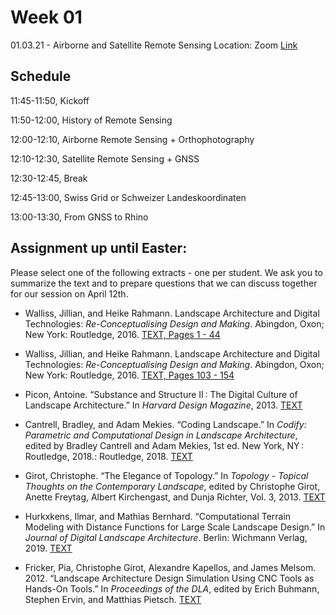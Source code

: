 # Week 01

01.03.21 - Airborne and Satellite Remote Sensing
Location: Zoom [Link](https://ethz.zoom.us/j/91346097820)

## Schedule
11:45-11:50, Kickoff 

11:50-12:00, History of Remote Sensing

12:00-12:10, Airborne Remote Sensing + Orthophotography

12:10-12:30, Satellite Remote Sensing + GNSS

12:30-12:45, Break

12:45-13:00, Swiss Grid or Schweizer Landeskoordinaten

13:00-13:30, From GNSS to Rhino

## Assignment up until Easter:
Please select one of the following extracts - one per student. We ask you to summarize the text and to prepare questions that we can discuss together for our session on April 12th.

- Walliss, Jillian, and Heike Rahmann. Landscape Architecture and Digital Technologies: *Re-Conceptualising Design and Making*. Abingdon, Oxon; New York: Routledge, 2016.
[TEXT, Pages 1 - 44](https://girot-ethz.github.io/ddm/text/Topographic_Surface_Walliss_Rahmann_2016_Landscape_architecture_and_digital_technologies.pdf)

- Walliss, Jillian, and Heike Rahmann. Landscape Architecture and Digital Technologies: *Re-Conceptualising Design and Making*. Abingdon, Oxon; New York: Routledge, 2016.
[TEXT, Pages 103 - 154](https://girot-ethz.github.io/ddm/text/Simulating_Systems_Walliss_Rahmann_2016_Landscape_architecture_and_digital_technologies.pdf)

- Picon, Antoine. “Substance and Structure II : The Digital Culture of Landscape Architecture.” In *Harvard Design Magazine*, 2013.
[TEXT](http://www.harvarddesignmagazine.org/issues/36/substance-and-structure-ii-the-digital-culture-of-landscape-architecture)

- Cantrell, Bradley, and Adam Mekies. “Coding Landscape.” In *Codify: Parametric and Computational Design in Landscape Architecture*, edited by Bradley Cantrell and Adam Mekies, 1st ed. New York, NY : Routledge, 2018.: Routledge, 2018.
[TEXT](https://girot-ethz.github.io/ddm/text/Coding_Landscape_Cantrell_Mekies_2018_Codify.pdf)

- Girot, Christophe. “The Elegance of Topology.” In *Topology - Topical Thoughts on the Contemporary Landscape*, edited by Christophe Girot, Anette Freytag, Albert Kirchengast, and Dunja Richter, Vol. 3, 2013.
[TEXT](https://girot-ethz.github.io/ddm/text/Girot_2013_The_Elegance_of_Topology.pdf)

- Hurkxkens, Ilmar, and Mathias Bernhard. “Computational Terrain Modeling with Distance Functions for Large Scale Landscape Design.” In *Journal of Digital Landscape Architecture*. Berlin: Wichmann Verlag, 2019.
[TEXT](https://girot-ethz.github.io/ddm/text/Hurkxkens_Bernhard_2019_Computational_Terrain_Modeling.pdf)

- Fricker, Pia, Christophe Girot, Alexandre Kapellos, and James Melsom. 2012. “Landscape Architecture Design Simulation Using CNC Tools as Hands-On Tools.” In *Proceedings of the DLA*, edited by Erich Buhmann, Stephen Ervin, and Matthias Pietsch.
[TEXT](https://girot-ethz.github.io/ddm/text/Fricker_et_al_2012_Landscape_Architecture_Design_Simulation_Using_CNC_Tools_as_Hands-On_Tools.pdf)

